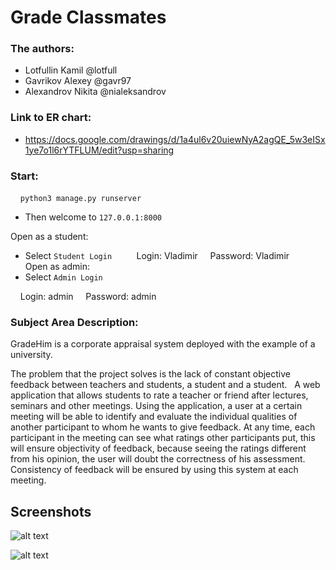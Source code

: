 # Grade Classmates

### The authors:
- Lotfullin Kamil @lotfull
- Gavrikov Alexey @gavr97
- Alexandrov Nikita @nialeksandrov
 
### Link to ER chart:
- https://docs.google.com/drawings/d/1a4ul6v20uiewNyA2agQE_5w3eISx1ye7o1l6rYTFLUM/edit?usp=sharing

### Start:
    `python3 manage.py runserver`
- Then welcome to `127.0.0.1:8000`

Open as a student:
- Select `Student Login`
    
    Login: Vladimir
    Password: Vladimir
    
Open as admin:
- Select `Admin Login`

    Login: admin
    Password: admin
 
### Subject Area Description:

GradeHim is a corporate appraisal system deployed with the example of a university.

The problem that the project solves is the lack of constant objective feedback between teachers and students, a student and a student.
 
A web application that allows students to rate a teacher or friend after lectures, seminars and other meetings. Using the application, a user at a certain meeting will be able to identify and evaluate the individual qualities of another participant to whom he wants to give feedback. At any time, each participant in the meeting can see what ratings other participants put, this will ensure objectivity of feedback, because seeing the ratings different from his opinion, the user will doubt the correctness of his assessment. Consistency of feedback will be ensured by using this system at each meeting.


## Screenshots

![alt text](https://raw.githubusercontent.com/lotfull/grade-classmates/master/pictures/form-for-grading-participant.png)

![alt text](https://raw.githubusercontent.com/lotfull/grade-classmates/master/pictures/meeting-grade-results-p2p.png)
